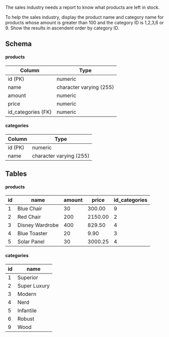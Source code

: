 The sales industry needs a report to know what products are left in stock.

To help the sales industry, display the product name and category name for products whose amount is greater than 100 and the category ID is 1,2,3,6 or 9. Show the results in ascendent order by category ID.

## Schema
#### products
| Column | Type |
|--------|------|
| id (PK) | numeric |
| name | character varying (255) |
| amount | numeric |
| price | numeric |
| id_categories (FK) | numeric |
   
#### categories
| Column | Type |
|--------|------|
| id (PK) | numeric |
| name | character varying (255) |
 
## Tables
#### products
| id | name | amount | price | id_categories |
|----|------|--------|-------|---------------|
| 1 | Blue Chair | 30 | 300.00 | 9 |
| 2 | Red Chair | 200 | 2150.00 | 2 |
| 3 | Disney Wardrobe | 400 | 829.50 | 4 |
| 4 | Blue Toaster | 20 | 9.90 | 3 |
| 5 | Solar Panel | 30 | 3000.25 | 4 |
   
#### categories
| id | name |
|----|------|
| 1 | Superior |
| 2 | Super Luxury |
| 3 | Modern |
| 4 | Nerd |
| 5 | Infantile |
| 6 | Robust |
| 9 | Wood |
